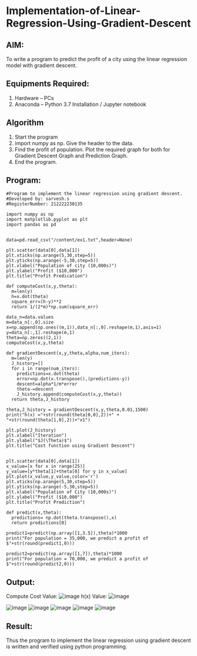 # Implementation-of-Linear-Regression-Using-Gradient-Descent

## AIM:
To write a program to predict the profit of a city using the linear regression model with gradient descent.

## Equipments Required:
1. Hardware – PCs
2. Anaconda – Python 3.7 Installation / Jupyter notebook

## Algorithm
1. Start the program
2. import numpy as np. Give the header to the data.
3. Find the profit of population. Plot the required graph for both for Gradient Descent Graph and Prediction Graph.
4. End the program.

## Program:
```
#Program to implement the linear regression using gradient descent.
#Developed by: sarvesh.s
#RegisterNumber: 212222230135

import numpy as np
import matplotlib.pyplot as plt
import pandas as pd


data=pd.read_csv("/content/ex1.txt",header=None)

plt.scatter(data[0],data[1])
plt.xticks(np.arange(5,30,step=5))
plt.yticks(np.arange(-5,30,step=5))
plt.xlabel("Population of city (10,000s)")
plt.ylabel("Profit ($10,000")
plt.title("Profit Predication")

def computeCost(x,y,theta):
  m=len(y)
  h=x.dot(theta)
  square_err=(h-y)**2
  return 1/(2*m)*np.sum(square_err)
  
data_n=data.values
m=data_n[:,0].size
x=np.append(np.ones((m,1)),data_n[:,0].reshape(m,1),axis=1)
y=data_n[:,1].reshape(m,1)
theta=np.zeros((2,1))
computeCost(x,y,theta)

def gradientDescent(x,y,theta,alpha,num_iters):
  m=len(y)
  J_history=[]
  for i in range(num_iters):
    predictions=x.dot(theta)
    error=np.dot(x.transpose(),(predictions-y))
    descent=alpha*1/m*error
    theta-=descent
    J_history.append(computeCost(x,y,theta))
  return theta,J_history
  
theta,J_history = gradientDescent(x,y,theta,0.01,1500)
print("h(x) ="+str(round(theta[0,0],2))+" + "+str(round(theta[1,0],2))+"x1")

plt.plot(J_history)
plt.xlabel("Iteration")
plt.ylabel("$J(\Theta)$")
plt.title("Cost function using Gradient Descent")


plt.scatter(data[0],data[1])
x_value=[x for x in range(25)]
y_value=[y*theta[1]+theta[0] for y in x_value]
plt.plot(x_value,y_value,color='r')
plt.xticks(np.arange(5,30,step=5))
plt.yticks(np.arange(-5,30,step=5))
plt.xlabel("Population of City (10,000s)")
plt.ylabel("Profit ($10,000")
plt.title("Profit Prediction")

def predict(x,theta):
  predictions= np.dot(theta.transpose(),x)
  return predictions[0]
  
predict1=predict(np.array([1,3.5]),theta)*1000
print("For population = 35,000, we predict a profit of $"+str(round(predict1,0)))

predict2=predict(np.array([1,7]),theta)*1000
print("For population = 70,000, we predict a profit of $"+str(round(predict2,0)))
```


## Output:
Compute Cost Value:
![image](https://github.com/sarveshjustin/Implementation-of-Linear-Regression-Using-Gradient-Descent/assets/113497481/095b352d-381d-4a4d-bbaf-3e022f5bb515)
h(x) Value:
![image](https://github.com/sarveshjustin/Implementation-of-Linear-Regression-Using-Gradient-Descent/assets/113497481/16ce37bb-d382-413d-a885-89fdc7c8552a)

![image](https://github.com/sarveshjustin/Implementation-of-Linear-Regression-Using-Gradient-Descent/assets/113497481/a8c57dea-c370-405f-b5d2-201e632a13c5)
![image](https://github.com/sarveshjustin/Implementation-of-Linear-Regression-Using-Gradient-Descent/assets/113497481/57a5d02b-3be1-4d3c-994d-7a86af7756d1)
![image](https://github.com/sarveshjustin/Implementation-of-Linear-Regression-Using-Gradient-Descent/assets/113497481/3d75c8be-1c10-4a52-bd9c-653c89b73450)
![image](https://github.com/sarveshjustin/Implementation-of-Linear-Regression-Using-Gradient-Descent/assets/113497481/71bb0e67-0af3-4f24-83e3-a2a0329c1b3f)
![image](https://github.com/sarveshjustin/Implementation-of-Linear-Regression-Using-Gradient-Descent/assets/113497481/3dc1e38f-a896-477e-8ae4-cba07f78903f)





## Result:
Thus the program to implement the linear regression using gradient descent is written and verified using python programming.
